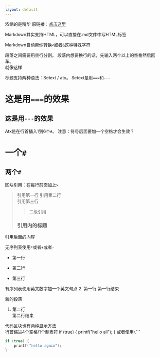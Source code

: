 ```yaml
---
layout: default
---
```


浓缩的是精华
原链接：[点击这里](https://www.appinn.com/markdown)

Markdown其实支持HTML，可以直接在.md文件中写HTML标签

Markdown自动帮你转换`<`或者`&`这种特殊字符

段落之间需要用空行分割。
段落内想要换行的话，先输入两个以上的空格然后回车。   
就像这样

标题支持两种语法：Setext / atx。
Setext是用`===`和`---`  

这是用`===`的效果
==================

这是用`---`的效果
-----------------

Atx是在行首插入1到6个`#`。
注意：符号后面要加一个空格才会生效？

# 一个`#`
## 两个`#`

区块引用：在每行前面加上`>`
> 引用第一行
> 引用第二行   
> 引用第三行
>> 二级引用  
> ### 引用内的标题
引用后面的内容

无序列表使用`*`或者`+`或者`-`
* 第一行
+ 第二行
- 第三行

有序列表使用英文数字加一个英文句点
2. 第一行
   第一行结束

   新的段落
1. 第二行  
   第二行结束

代码区块也有两种显示方法  
行首缩进4个空格/1个制表符
    if (true) {
        printf("hello all");
    }
或者使用`\`\`\``
```c++
if (true) {
    printf("hello again");
}
```
